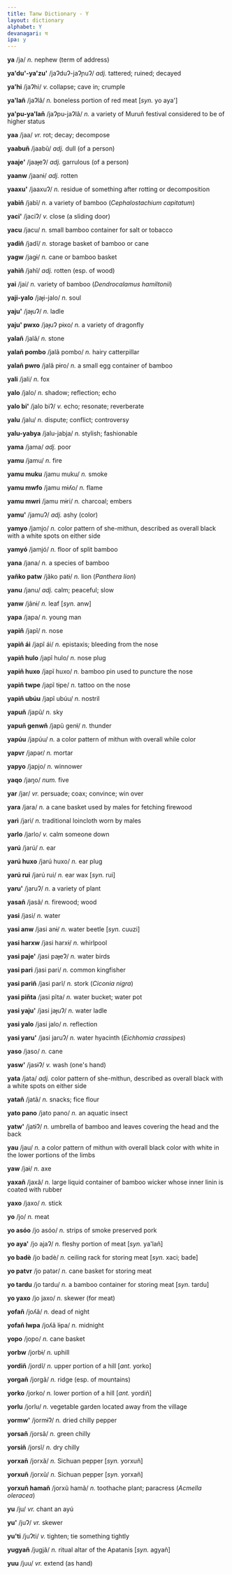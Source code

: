 ```yaml
---
title: Tanw Dictionary - Y
layout: dictionary
alphabet: Y
devanagari: य 
ipa: y
---
```


__ya__	/ja/ _n._	nephew (term of address)		


__ya'du'-ya'zu'__	/jaɁduɁ-jaɁɲuɁ/ _adj._	tattered; ruined; decayed		


__ya'hi__	/jaɁhi/ _v._	collapse; cave in; crumple		


__ya'lañ__	/jaɁlã/ _n._	boneless portion of red meat	[_syn._	yo aya']


__ya'pu-ya'lañ__	/jaɁpu-jaɁlã/ _n._	a variety of Muruñ festival considered to be of higher status		


__yaa__	/jaa/ _vr._	rot; decay; decompose		


__yaabuñ__	/jaabũ/ _adj._	dull (of a person)		


__yaaje'__	/jaaɟeɁ/ _adj._	garrulous (of a person)		


__yaanw__	/jaanɨ/ _adj._	rotten		


__yaaxu'__	/jaaxuɁ/ _n._	residue of something after rotting or decomposition		


__yabiñ__	/jabĩ/ _n._	a variety of bamboo (_Cephalostachium capitatum_)		


__yaci'__	/jaciɁ/ _v._	close (a sliding door)		


__yacu__	/jacu/ _n._	small bamboo container for salt or tobacco		


__yadiñ__	/jadĩ/ _n._	storage basket of bamboo or cane		


__yagw__	/jagɨ/ _n._	cane or bamboo basket		


__yahiñ__	/jahĩ/ _adj._	rotten (esp. of wood)		


__yai__	/jai/ _n._	variety of bamboo (_Dendrocalamus hamiltonii_)


__yaji-yalo__	/jaɟi-jalo/ _n._	soul


__yaju'__	/jaɟuɁ/ _n._	ladle


__yaju' pwxo__	/jaɟuɁ pɨxo/ _n._	a variety of dragonfly


__yalañ__	/jalã/ _n._	stone


__yalañ pombo__	/jalã pombo/ _n._	hairy catterpillar


__yalañ pwro__	/jalã pɨro/ _n._	a small egg container of bamboo


__yali__	/jali/ _n._	fox


__yalo__	/jalo/ _n._	shadow; reflection; echo


__yalo bi'__	/jalo biɁ/ _v._	echo; resonate; reverberate


__yalu__	/jalu/ _n._	dispute; conflict; controversy


__yalu-yabya__	/jalu-jabja/ _n._	stylish; fashionable


__yama__	/jama/ _adj._	poor


__yamu__	/jamu/ _n._	fire


__yamu muku__	/jamu muku/ _n._	smoke


__yamu mwfo__	/jamu mɨʎo/ _n._	flame


__yamu mwri__	/jamu mɨri/ _n._	charcoal; embers		


__yamu'__	/jamuɁ/ _adj._	ashy (color)		


__yamyo__	/jamjo/ _n._	color pattern of she-mithun, described as overall black with a white spots on either side		


__yamyó__	/jamjó/ _n._	floor of split bamboo		


__yana__	/jana/ _n._	a species of bamboo		


__yañko patw__	/jãko patɨ/ _n._	lion (_Panthera lion_)		


__yanu__	/janu/ _adj._	calm; peaceful; slow		


__yanw__	/jãnɨ/ _n._	leaf	[_syn._	anw]


__yapa__	/japa/ _n._	young man		


__yapiñ__	/japĩ/ _n._	nose		


__yapiñ ái__	/japĩ ái/ _n._	epistaxis; bleeding from the nose		


__yapiñ hulo__	/japĩ hulo/ _n._	nose plug		


__yapiñ huxo__	/japĩ huxo/ _n._	bamboo pin used to puncture the nose		


__yapiñ twpe__	/japĩ tɨpe/ _n._	tattoo on the nose		


__yapiñ ubúu__	/japĩ ubúu/ _n._	nostril		


__yapuñ__	/japũ/ _n._	sky		


__yapuñ genwñ__	/japũ genɨ̃/ _n._	thunder		


__yapúu__	/japúu/ _n._	a color pattern of mithun with overall while color		


__yapvr__	/japǝr/ _n._	mortar		


__yapyo__	/japjo/ _n._	winnower		


__yaqo__	/jaŋo/ _num._	five		


__yar__	/jar/ _vr._	persuade; coax; convince; win over		


__yara__	/jara/ _n._	a cane basket used by males for fetching firewood		


__yarì__	/jarì/ _n._	traditional loincloth worn by males		


__yarlo__	/jarlo/ _v._	calm someone down		


__yarú__	/jarú/ _n._	ear		


__yarú huxo__	/jarú huxo/ _n._	ear plug		


__yarú rui__	/jarú rui/ _n._	ear wax	[_syn._	rui]


__yaru'__	/jaruɁ/ _n._	a variety of plant		


__yasañ__	/jasã/ _n._	firewood; wood		


__yasi__	/jasi/ _n._	water		


__yasi anw__	/jasi anɨ/ _n._	water beetle	[_syn._	cuuzi]


__yasi harxw__	/jasi harxɨ/ _n._	whirlpool


__yasi paje'__	/jasi paɟeɁ/ _n._	water birds


__yasi pari__	/jasi pari/ _n._	common kingfisher


__yasi pariñ__	/jasi parĩ/ _n._	stork (_Ciconia nigra_)


__yasi piñta__	/jasi pĩta/ _n._	water bucket; water pot


__yasi yaju'__	/jasi jaɟuɁ/ _n._	water ladle


__yasi yalo__	/jasi jalo/ _n._	reflection


__yasi yaru'__	/jasi jaruɁ/ _n._	water hyacinth (_Eichhomia crassipes_)


__yaso__	/jaso/ _n._	cane


__yasw'__	/jasɨɁ/ _v._	wash (one's hand)


__yata__	/jata/ _adj._	color pattern of she-mithun, described as overall black with a white spots on either side


__yatañ__	/jatã/ _n._	snacks; fice flour


__yato pano__	/jato pano/ _n._	an aquatic insect


__yatw'__	/jatɨɁ/ _n._	umbrella of bamboo and leaves covering the head and the back


__yau__	/jau/ _n._	a color pattern of mithun with overall black color with white in the lower portions of the limbs


__yaw__	/jaɨ/ _n._	axe


__yaxañ__	/jaxã/ _n._	large liquid container of bamboo wicker whose inner linin is coated with rubber		


__yaxo__	/jaxo/ _n._	stick		


__yo__	/jo/ _n._	meat		


__yo asóo__	/jo asóo/ _n._	strips of smoke preserved pork		


__yo aya'__	/jo ajaɁ/ _n._	fleshy portion of meat	[_syn._	ya'lañ]


__yo badè__	/jo badè/ _n._	ceiling rack for storing meat	[_syn._	xaci; bade]


__yo patvr__	/jo patǝr/ _n._	cane basket for storing meat		


__yo tardu__	/jo tardu/ _n._	a bamboo container for storing meat	[_syn._	tardu]


__yo yaxo__	/jo jaxo/ _n._	skewer (for meat)		


__yofañ__	/joʎã/ _n._	dead of night		


__yofañ lwpa__	/joʎã lɨpa/ _n._	midnight		


__yopo__	/jopo/ _n._	cane basket		


__yorbw__	/jorbɨ/ _n._	uphill		


__yordiñ__	/jordĩ/ _n._	upper portion of a hill	[_ant._	yorko]


__yorgañ__	/jorgã/ _n._	ridge (esp. of mountains)		


__yorko__	/jorko/ _n._	lower portion of a hill	[_ant._	yordiñ]


__yorlu__	/jorlu/ _n._	vegetable garden located away from the village		


__yormw'__	/jormɨɁ/ _n._	dried chilly pepper		


__yorsañ__	/jorsã/ _n._	green chilly		


__yorsiñ__	/jorsĩ/ _n._	dry chilly		


__yorxañ__	/jorxã/ _n._	Sichuan pepper	[_syn._	yorxuñ]


__yorxuñ__	/jorxũ/ _n._	Sichuan pepper	[_syn._	yorxañ]


__yorxuñ hamañ__	/jorxũ hamã/ _n._	toothache plant; paracress (_Acmella oleracea_)		


__yu__	/ju/ _vr._	chant an ayú		


__yu'__	/juɁ/ _vr._	skewer		


__yu'ti__	/juɁti/ _v._	tighten; tie something tightly		


__yugyañ__	/jugjã/ _n._	ritual altar of the Apatanis	[_syn._	agyañ]


__yuu__	/juu/ _vr._	extend (as hand)		
